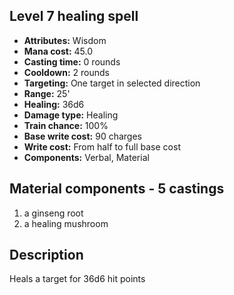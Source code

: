 ## Level 7 healing spell

- **Attributes:** Wisdom
- **Mana cost:** 45.0
- **Casting time:** 0 rounds
- **Cooldown:** 2 rounds
- **Targeting:** One target in selected direction
- **Range:** 25'
- **Healing:** 36d6
- **Damage type:** Healing
- **Train chance:** 100%
- **Base write cost:** 90 charges
- **Write cost:** From half to full base cost
- **Components:** Verbal, Material

## Material components - 5 castings

1. a ginseng root
2. a healing mushroom

## Description

Heals a target for 36d6 hit points
